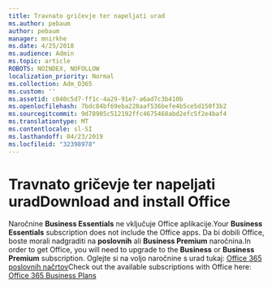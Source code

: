 ```yaml
---
title: Travnato gričevje ter napeljati urad
ms.author: pebaum
author: pebaum
manager: mnirkhe
ms.date: 4/25/2018
ms.audience: Admin
ms.topic: article
ROBOTS: NOINDEX, NOFOLLOW
localization_priority: Normal
ms.collection: Adm_O365
ms.custom: ''
ms.assetid: c040c5d7-ff1c-4a29-91e7-a6ad7c3b410b
ms.openlocfilehash: 7bdc84bf69eba228aaf536befe4b5ce5d150f3b2
ms.sourcegitcommit: 9d78905c512192ffc4675468abd2efc5f2e4baf4
ms.translationtype: MT
ms.contentlocale: sl-SI
ms.lasthandoff: 04/23/2019
ms.locfileid: "32398978"
---
```

# <a name="download-and-install-office"></a><span data-ttu-id="58645-102">Travnato gričevje ter napeljati urad</span><span class="sxs-lookup"><span data-stu-id="58645-102">Download and install Office</span></span>

<span data-ttu-id="58645-103">Naročnine **Business Essentials** ne vključuje Office aplikacije.</span><span class="sxs-lookup"><span data-stu-id="58645-103">Your **Business Essentials** subscription does not include the Office apps.</span></span> <span data-ttu-id="58645-104">Da bi dobili Office, boste morali nadgraditi na **poslovnih** ali **Business Premium** naročnina.</span><span class="sxs-lookup"><span data-stu-id="58645-104">In order to get Office, you will need to upgrade to the **Business** or **Business Premium** subscription.</span></span> <span data-ttu-id="58645-105">Oglejte si na voljo naročnine s urad tukaj: [Office 365 poslovnih načrtov](https://products.office.com/compare-all-microsoft-office-products?tab=2)</span><span class="sxs-lookup"><span data-stu-id="58645-105">Check out the available subscriptions with Office here: [Office 365 Business Plans](https://products.office.com/compare-all-microsoft-office-products?tab=2)</span></span>
  

